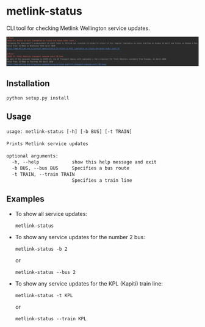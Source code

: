 # metlink-status
CLI tool for checking Metlink Wellington service updates.

![Example Output Screenshot](docs/example_output.png "Example Output")

## Installation
```shell script
python setup.py install
```

## Usage
```
usage: metlink-status [-h] [-b BUS] [-t TRAIN]

Prints Metlink service updates

optional arguments:
  -h, --help            show this help message and exit
  -b BUS, --bus BUS     Specifies a bus route
  -t TRAIN, --train TRAIN
                        Specifies a train line
```

## Examples

- To show all service updates:
    ```shell script
    metlink-status
    ```

- To show any service updates for the number 2 bus:
    ```shell script
    metlink-status -b 2
    ```
    or
    ```shell script
    metlink-status --bus 2
    ```

- To show any service updates for the KPL (Kapiti) train line:
    ```shell script
    metlink-status -t KPL
    ```
    or
    ```shell script
    metlink-status --train KPL
    ```